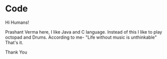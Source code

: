 # Code
Hi Humans!

Prashant Verma here, I like Java and C language. Instead of this I like to play octopad and Drums. According to me- "Life without music is unthinkable"
That's it.

Thank You



